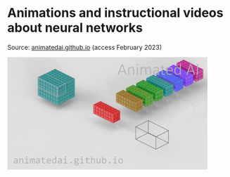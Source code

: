 # Animations and instructional videos about neural networks

Source: [animatedai.github.io](https://animatedai.github.io/) (access February 2023)

![image](convolution-animation-3x3-kernel.gif)
